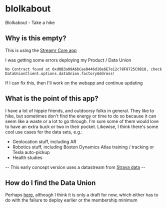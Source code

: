 # blolkabout
Blolkabout - Take a hike

## Why is this empty?

This is using the [Streamr Core app](https://streamr.network/core)

I was getting some errors deploying my Product / Data Union

```
No Contract found at 0xd0B3a09A6bCee8446d10e6E7e12c78F8725C9B18, check DataUnionClient.options.dataUnion.factoryAddress!
```

If I can fix this, then I'll work on the webapp and continue updating

## What is the point of this app?

I have a lot of hippie friends, and outdoorsy folks in general. They like to hike, but sometimes don't find the energy or time to do so because it can seem like a waste or a lot to go through. I'm sure some of them would love to have an extra buck or two in their pocket. Likewise, I think there's some cool use cases for the data sets, e.g.:

- Geolocation stuff, including AR
- Robotics stuff, including Boston Dynamics Atlas training / tracking or Tesla auto-pickup
- Health studies

-- This early concept version uses a datastream from [Strava data](https://strava.com) --


## How do I find the Data Union

Perhaps [here](https://streamr.network/core/products/fa3ebd041b3a4acaa62f2bdcb66d53ae564e7e154f3e4dd3afdb44602a188580/), although I think it is only a draft for now, which either has to do with the failure to deploy earlier or the membership minimum